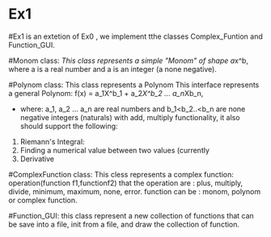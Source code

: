 # Ex1 

#Ex1
is an extetion of Ex0 , we implement tthe classes Complex_Funtion and Function_GUI.

#Monom class:
 *This class represents a simple "Monom" of shape a*x^b,
 where a is a real number and a is an integer (a none negative). 

#Polynom class:
This class represents a Polynom 
This interface represents a general Polynom: f(x) = a_1X^b_1 + a_2*X^b_2 ... a_n*Xb_n,
 * where: a_1, a_2 ... a_n are real numbers and b_1<b_2..<b_n are none negative integers (naturals)
with add, multiply  functionality, it also should support the following:
  1. Riemann's Integral: 
  2. Finding a numerical value between two values (currently 
  3. Derivative

#ComplexFunction class:
This cless represents a complex function:
operation(function f1,functionf2)
that the operation are : plus, multiply, divide, minimum, maximum, none, error.
function can be : monom, polynom or complex function. 

#Function_GUI:
this class represent a new collection of functions that can be save into a file, init from a file, and draw the collection of function.    

